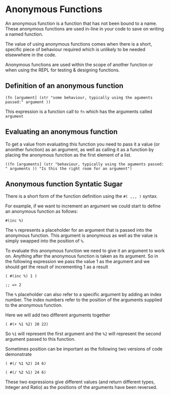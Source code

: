# Anonymous Functions 

An anonymous function is a function that has not been bound to a name.  These anonymous functions are used in-line in your code to save on writing a named function.

The value of using anonymous functions comes when there is a short, specific piece of behaviour required which is unlikely to be needed elsewwhere in the code.  

Anonymous functions are used within the scope of another function or when using the REPL for testing & designing functions.

## Definition of an anonymous function

```
(fn [argument] (str "some behaviour, typically using the aguments passed:" argument ))
```

This expression is a function call to `fn` which has the arguments called `argument`


## Evaluating an anonymous function

To get a value from evaluating this function you need to pass it a value (or anonther function) as an argument,  as well as calling it as a function by placing the anonymous function as the first element of a list.

```
((fn [arguments] (str "behaviour, typically using the aguments passed: " arguments )) "Is this the right room for an argument")
```


## Anonymous function Syntatic Sugar

There is a short form of the function definition using the `#( ,,, )` syntax.

For example, if we want to increment an argument we could start to define an anonymous function as follows:

```
#(inc %)
```

The `%` represents a placeholder for an argument that is passed into the anonymous function.  This argument is anonymous as well as the value is simply swapped into the position of `%`.

To evaluate this anonymous function we need to give it an argument to work on.  Anything after the anonymous function is taken as its argument.  So in the following expression we pass the value 1 as the argument and we should get the result of incrementing 1 as a result

```
( #(inc %) 1 )

;; => 2
```

The `%` placeholder can also refer to a specific argument by adding an index number.  The index numbers refer to the position of the arguments supplied to the anonymous function.

Here we will add two different arguments together 

```
( #(+ %1 %2) 20 22)
```

So `%1` will represent the first argument and the `%2` will represent the second argument passed to this function.


Sometimes position can be important as the following two versions of code demonstrate

```
( #(/ %1 %2) 24 6)

( #(/ %2 %1) 24 6)

```

These two expressions give different values (and return different types, Integer and Ratio) as the positions of the arguments have been reversed.
